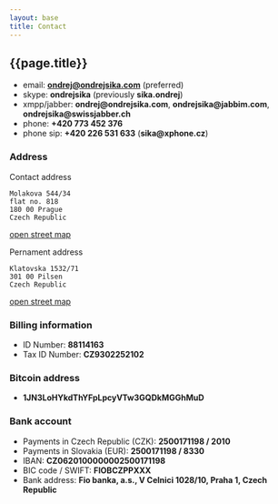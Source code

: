 ```yaml
---
layout: base
title: Contact
---
```



## {{page.title}}

* email: __<ondrej@ondrejsika.com>__ (preferred)
* skype: __ondrejsika__ (previously __sika.ondrej__)
* xmpp/jabber: __ondrej@ondrejsika.com__, __ondrejsika@jabbim.com__, __ondrejsika@swissjabber.ch__
* phone: __+420 773 452 376__
* phone sip: __+420 226 531 633__ (__sika@xphone.cz__)

### Address

Contact address

    Molakova 544/34
    flat no. 818
    180 00 Prague
    Czech Republic

[open street map](http://www.openstreetmap.org/node/296801697)

Pernament address

    Klatovska 1532/71
    301 00 Pilsen
    Czech Republic

[open street map](http://www.openstreetmap.org/node/296689680)

### Billing information</h3>
* ID Number: __88114163__
* Tax ID Number: __CZ9302252102__


### Bitcoin address

* __1JN3LoHYkdThYFpLpcyVTw3GQDkMGGhMuD__


### Bank account

* Payments in Czech Republic (CZK): __2500171198 / 2010__
* Payments in Slovakia (EUR): __2500171198 / 8330__
* IBAN: __CZ0620100000002500171198__
* BIC code / SWIFT: __FIOBCZPPXXX__
* Bank address: __Fio banka, a.s., V Celnici 1028/10, Praha 1, Czech Republic__

